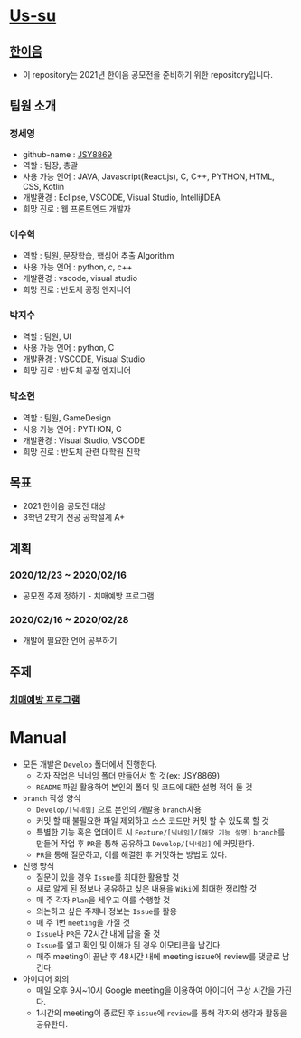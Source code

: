 # [Us-su](https://github.com/JSY8869/Us-su/issues/2#issuecomment-751324185)
## [한이음](https://www.hanium.or.kr/portal/hanium/mainOverview.do)
- 이 repository는 2021년 한이음 공모전을 준비하기 위한 repository입니다.
## 팀원 소개
### 정세영
- github-name : [JSY8869](https://github.com/JSY8869)
- 역할 : 팀장, 총괄
- 사용 가능 언어 : JAVA, Javascript(React.js), C, C++, PYTHON, HTML, CSS, Kotlin
- 개발환경 : Eclipse, VSCODE, Visual Studio, IntellijIDEA
- 희망 진로 : 웹 프론트엔드 개발자
### 이수혁
- 역할 : 팀원, 문장학습, 핵심어 추출 Algorithm
- 사용 가능 언어 : python, c, c++
- 개발환경 : vscode, visual studio
- 희망 진로 : 반도체 공정 엔지니어
### 박지수
- 역할 : 팀원, UI
- 사용 가능 언어 : python, C
- 개발환경 : VSCODE, Visual Studio
- 희망 진로 : 반도체 공정 엔지니어
### 박소현
- 역할 : 팀원, GameDesign
- 사용 가능 언어 : PYTHON, C
- 개발환경 : Visual Studio, VSCODE
- 희망 진로 : 반도체 관련 대학원 진학
## 목표
- 2021 한이음 공모전 대상
- 3학년 2학기 전공 공학설계 A+
## 계획
### 2020/12/23 ~ 2020/02/16
- 공모전 주제 정하기 - 치매예방 프로그램
### 2020/02/16 ~ 2020/02/28
- 개발에 필요한 언어 공부하기
## 주제
### [치매예방 프로그램](https://github.com/JSY8869/Us-su/issues/1#issuecomment-778320256)
# Manual
- 모든 개발은 `Develop` 폴더에서 진행한다.
  - 각자 작업은 닉네임 폴더 만들어서 할 것(ex: JSY8869)
  - `README` 파일 활용하여 본인의 폴더 및 코드에 대한 설명 적어 둘 것
- `branch` 작성 양식
  - `Develop/[닉네임]` 으로 본인의 개발용 `branch`사용
  - 커밋 할 때 불필요한 파일 제외하고 소스 코드만 커밋 할 수 있도록 할 것
  - 특별한 기능 혹은 업데이트 시 `Feature/[닉네임]/[해당 기능 설명]` `branch`를 만들어 작업 후 `PR`을 통해 공유하고 `Develop/[닉네임]` 에 커밋한다.
  - `PR`을 통해 질문하고, 이를 해결한 후 커밋하는 방법도 있다.
- 진행 방식
  - 질문이 있을 경우 `Issue`를 최대한 활용할 것
  - 새로 알게 된 정보나 공유하고 싶은 내용을 `Wiki`에 최대한 정리할 것
  - 매 주 각자 `Plan`을 세우고 이를 수행할 것
  - 의논하고 싶은 주제나 정보는 `Issue`를 활용
  - 매 주 1번 `meeting`을 가질 것
  - `Issue`나 `PR`은 72시간 내에 답을 줄 것
  - `Issue`를 읽고 확인 및 이해가 된 경우 이모티콘을 남긴다.
  - 매주 meeting이 끝난 후 48시간 내에 meeting issue에 review를 댓글로 남긴다.
- 아이디어 회의
  - 매일 오후 9시~10시 Google meeting을 이용하여 아이디어 구상 시간을 가진다.
  - 1시간의 meeting이 종료된 후 `issue`에 `review`를 통해 각자의 생각과 활동을 공유한다.
